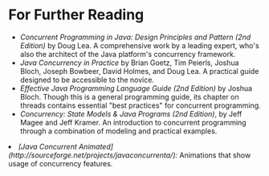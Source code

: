 
# For Further Reading

- *Concurrent Programming in Java: Design Principles and Pattern (2nd Edition)* by Doug Lea. A comprehensive work by a leading expert, who's also the architect of the Java platform's concurrency framework.
- *Java Concurrency in Practice* by Brian Goetz, Tim Peierls, Joshua Bloch, Joseph Bowbeer, David Holmes, and Doug Lea. A practical guide designed to be accessible to the novice.
- *Effective Java Programming Language Guide (2nd Edition)* by Joshua Bloch. Though this is a general programming guide, its chapter on threads contains essential "best practices" for concurrent programming.
- *Concurrency: State Models &amp; Java Programs (2nd Edition)*, by Jeff Magee and Jeff Kramer. An introduction to concurrent programming through a combination of modeling and practical examples.
<li><i>
[Java Concurrent Animated](http://sourceforge.net/projects/javaconcurrenta/):</i> Animations that show usage of concurrency features.</li>
